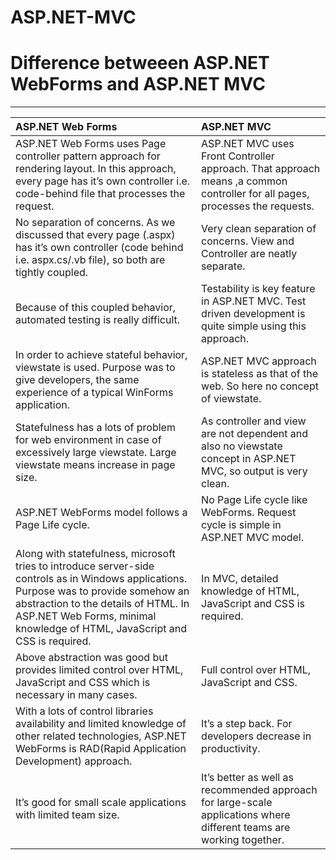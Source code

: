 # ASP.NET-MVC

# Difference betweeen ASP.NET WebForms and ASP.NET MVC
---
|ASP.NET Web Forms | ASP.NET MVC|
|:--------------|:--------------|
|ASP.NET Web Forms uses Page controller pattern approach for rendering layout. In this approach, every page has it’s own controller i.e. code-behind file that processes the request.|ASP.NET MVC uses Front Controller approach. That approach means ,a common controller for all pages, processes the requests.|
|No separation of concerns. As we discussed that every page (.aspx) has it’s own controller (code behind i.e. aspx.cs/.vb file), so both are tightly coupled.|Very clean separation of concerns. View and Controller are neatly separate.|
|Because of this coupled behavior, automated testing is really difficult.|Testability is key feature in ASP.NET MVC. Test driven development is quite simple using this approach.|
|In order to achieve stateful behavior, viewstate is used. Purpose was to give developers, the same experience of a typical WinForms application.|ASP.NET MVC approach is stateless as that of the web. So here no concept of viewstate.|
|Statefulness has a lots of problem for web environment in case of excessively large viewstate. Large viewstate means increase in page size.  	| As controller and view are not dependent and also no viewstate concept in ASP.NET MVC, so output is very clean.|
|ASP.NET WebForms model follows a Page Life cycle.|No Page Life cycle like WebForms. Request cycle is simple in ASP.NET MVC model.|
|Along with statefulness, microsoft tries to introduce server-side controls as in Windows applications. Purpose was to provide  somehow an abstraction to the details of HTML. In ASP.NET Web Forms, minimal knowledge of HTML, JavaScript and CSS is required.|In MVC, detailed knowledge of HTML, JavaScript and CSS is required.|
|Above abstraction was good but provides limited control over HTML, JavaScript and CSS which is necessary in many cases.|Full control over HTML, JavaScript and CSS.|
|With a lots of control libraries availability and limited knowledge of other related technologies, ASP.NET WebForms is RAD(Rapid Application Development) approach.| It’s a step back. For developers decrease in productivity.|
|It’s good for small scale applications with limited team size.|It’s better as well as recommended approach for large-scale applications where different teams are working together.|
